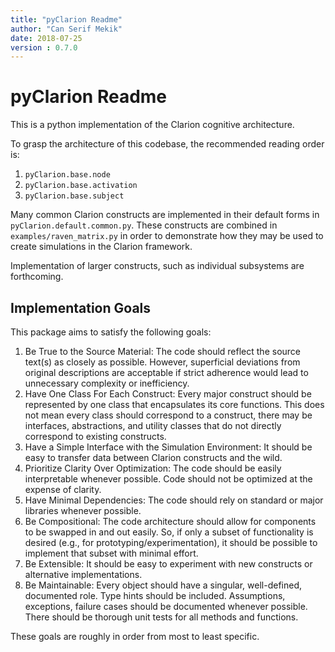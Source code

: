 ```yaml
---
title: "pyClarion Readme"
author: "Can Serif Mekik"
date: 2018-07-25
version : 0.7.0
---
```


# pyClarion Readme

This is a python implementation of the Clarion cognitive architecture. 

To grasp the architecture of this codebase, the recommended reading order is:
    
1. `pyClarion.base.node`
2. `pyClarion.base.activation`
3. `pyClarion.base.subject`

Many common Clarion constructs are implemented in their default forms in 
`pyClarion.default.common.py`. These constructs are combined in 
`examples/raven_matrix.py`  in order to demonstrate how they may be used to 
create simulations in the Clarion framework. 

Implementation of larger constructs, such as individual subsystems are 
forthcoming. 

## Implementation Goals

This package aims to satisfy the following goals:

1. Be True to the Source Material: The code should reflect the source text(s) as 
closely as possible. However, superficial deviations from original descriptions 
are acceptable if strict adherence would lead to unnecessary complexity or 
inefficiency.
2. Have One Class For Each Construct: Every major construct should be 
represented by one class that encapsulates its core functions. This does not 
mean every class should correspond to a construct, there may be interfaces, 
abstractions, and utility classes that do not directly correspond to existing 
constructs.
3. Have a Simple Interface with the Simulation Environment: It should be easy 
to transfer data between Clarion constructs and the wild.
4. Prioritize Clarity Over Optimization: The code should be easily interpretable 
whenever possible. Code should not be optimized at the expense of clarity.
5. Have Minimal Dependencies: The code should rely on standard or major 
libraries whenever possible.
6. Be Compositional: The code architecture should allow for components to be 
swapped in and out easily. So, if only a subset of functionality is desired 
(e.g., for prototyping/experimentation), it should be possible to implement 
that subset with minimal effort.
7. Be Extensible: It should be easy to experiment with new constructs or 
alternative implementations.
8. Be Maintainable: Every object should have a singular, well-defined, 
documented role. Type hints should be included. Assumptions, exceptions, 
failure cases should be documented whenever possible. There should be thorough 
unit tests for all methods and functions. 

These goals are roughly in order from most to least specific. 